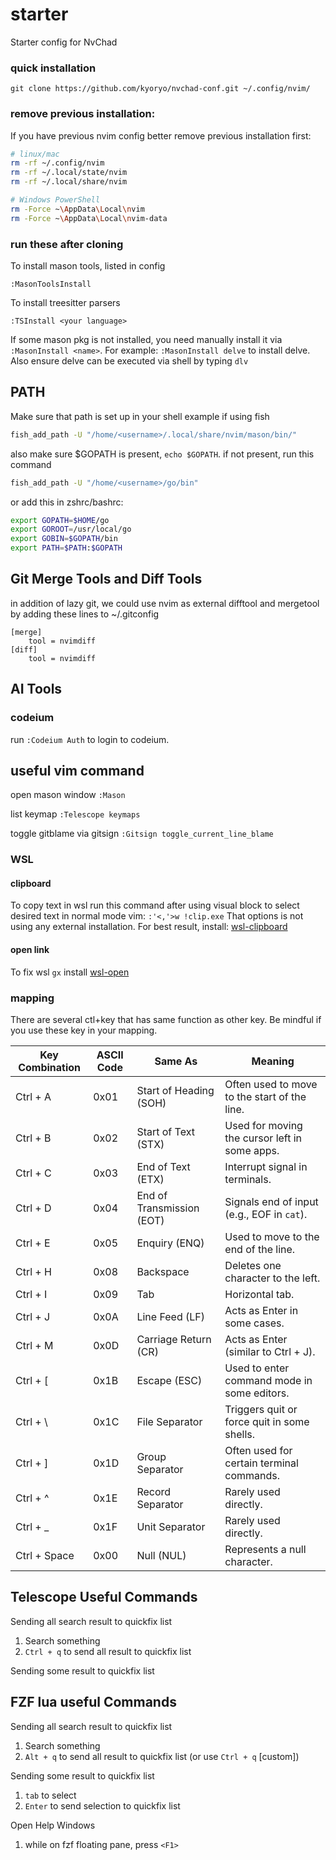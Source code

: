 # starter
Starter config for NvChad

### quick installation


`git clone https://github.com/kyoryo/nvchad-conf.git ~/.config/nvim/`

### remove previous installation:
If you have previous nvim config better remove previous installation first:
```bash
# linux/mac
rm -rf ~/.config/nvim
rm -rf ~/.local/state/nvim
rm -rf ~/.local/share/nvim

# Windows PowerShell
rm -Force ~\AppData\Local\nvim
rm -Force ~\AppData\Local\nvim-data

```

### run these after cloning
To install mason tools, listed in config
```vim
:MasonToolsInstall
```

To install treesitter parsers
```vim
:TSInstall <your language>
```

If some mason pkg is not installed, you need manually install it via `:MasonInstall <name>`.
For example:
`:MasonInstall delve` to install delve.
Also ensure delve can be executed via shell by typing `dlv`

## PATH
Make sure that path is set up in your shell
example if using fish

```bash
fish_add_path -U "/home/<username>/.local/share/nvim/mason/bin/"
```

also make sure $GOPATH is present, `echo $GOPATH`.
if not present, run this command
```bash
fish_add_path -U "/home/<username>/go/bin"
```
or add this in zshrc/bashrc:
```bash
export GOPATH=$HOME/go
export GOROOT=/usr/local/go
export GOBIN=$GOPATH/bin
export PATH=$PATH:$GOPATH
```

## Git Merge Tools and Diff Tools
in addition of lazy git, we could use nvim as external difftool and mergetool by adding these lines to ~/.gitconfig

```
[merge]
    tool = nvimdiff
[diff]
    tool = nvimdiff
```

## AI Tools
### codeium
run `:Codeium Auth` to login to codeium.

## useful vim command
open mason window
`:Mason`

list keymap
`:Telescope keymaps`

toggle gitblame via gitsign
`:Gitsign toggle_current_line_blame`

### WSL
#### clipboard
To copy text in wsl run this command after using visual block to select desired text in normal mode vim:
`:'<,'>w !clip.exe`
That options is not using any external installation.
For best result, install:
 [wsl-clipboard](https://github.com/memoryInject/wsl-clipboard)

#### open link
To fix wsl `gx` install [wsl-open](https://github.com/4U6U57/wsl-open)

### mapping

There are several ctl+key that has same function as other key. Be mindful if you use these key in your mapping.

| **Key Combination** | **ASCII Code** | **Same As**                  | **Meaning**                                  |
|----------------------|----------------|------------------------------|----------------------------------------------|
| Ctrl + A            | 0x01           | Start of Heading (SOH)       | Often used to move to the start of the line. |
| Ctrl + B            | 0x02           | Start of Text (STX)          | Used for moving the cursor left in some apps.|
| Ctrl + C            | 0x03           | End of Text (ETX)            | Interrupt signal in terminals.              |
| Ctrl + D            | 0x04           | End of Transmission (EOT)    | Signals end of input (e.g., EOF in `cat`).  |
| Ctrl + E            | 0x05           | Enquiry (ENQ)                | Used to move to the end of the line.        |
| Ctrl + H            | 0x08           | Backspace                    | Deletes one character to the left.          |
| Ctrl + I            | 0x09           | Tab                          | Horizontal tab.                             |
| Ctrl + J            | 0x0A           | Line Feed (LF)               | Acts as Enter in some cases.                |
| Ctrl + M            | 0x0D           | Carriage Return (CR)         | Acts as Enter (similar to Ctrl + J).        |
| Ctrl + [            | 0x1B           | Escape (ESC)                 | Used to enter command mode in some editors. |
| Ctrl + \            | 0x1C           | File Separator               | Triggers quit or force quit in some shells. |
| Ctrl + ]            | 0x1D           | Group Separator              | Often used for certain terminal commands.   |
| Ctrl + ^            | 0x1E           | Record Separator             | Rarely used directly.                       |
| Ctrl + _            | 0x1F           | Unit Separator               | Rarely used directly.                       |
| Ctrl + Space        | 0x00           | Null (NUL)                   | Represents a null character.                |


## Telescope Useful Commands
Sending all search result to quickfix list
1. Search something
2. `Ctrl + q` to send all result to quickfix list

Sending some result to quickfix list

## FZF lua useful Commands

Sending all search result to quickfix list
1. Search something
2. `Alt + q` to send all result to quickfix list (or use `Ctrl + q` [custom])

Sending some result to quickfix list
1. `tab` to select
2. `Enter` to send selection to quickfix list

Open Help Windows
1. while on fzf floating pane, press `<F1>`
